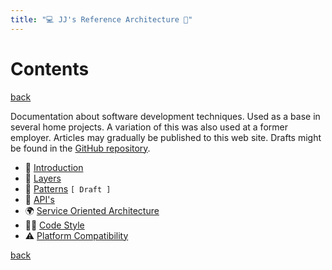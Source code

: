 ```yaml
---
title: "💻 JJ's Reference Architecture 📲"
---
```


Contents 
========

[back](https://jjvanzon.github.io/)

Documentation about software development techniques. Used as a base in several home projects. A variation of this was also used at a former employer. Articles may gradually be published to this web site. Drafts might be found in the [GitHub repository](https://github.com/jjvanzon/JJs-Reference-Architecture).  

- 📢 [Introduction](introduction.md)
- 🧅 [Layers](layers.md)
- 🧶 [Patterns](patterns/README.md) `[ Draft ]`
- 🎁 [API's](api/README.md)
- 🌍 [Service Oriented Architecture](service-oriented-architecture.md)
- 👨‍💻 [Code Style](code-style.md)
- ⚠ [Platform Compatibility](platform-compatibility.md)

[back](https://jjvanzon.github.io/)